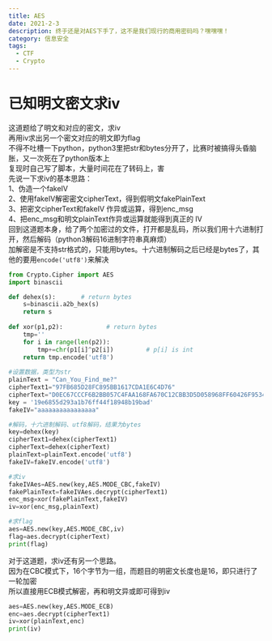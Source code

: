 ```yaml
---
title: AES
date: 2021-2-3
description: 终于还是对AES下手了，这不是我们现行的商用密码吗？嘿嘿嘿！
category: 信息安全
tags:
  - CTF
  - Crypto
---
```

# 已知明文密文求iv
这道题给了明文和对应的密文，求iv  
再用iv求出另一个密文对应的明文即为flag  
不得不吐槽一下python，python3里把str和bytes分开了，比赛时被搞得头昏脑胀，又一次死在了python版本上  
复现时自己写了脚本，大量时间花在了转码上，害  
先说一下求iv的基本思路：  
1、伪造一个fakeIV  
2、使用fakeIV解密密文cipherText，得到假明文fakePlainText  
3、把密文cipherText和fakeIV 作异或运算，得到enc_msg  
4、把enc_msg和明文plainText作异或运算就能得到真正的 IV  
回到这道题本身，给了两个加密过的文件，打开都是乱码，所以我们用十六进制打开，然后解码（python3解码16进制字符串真麻烦）  
加解密是不支持str格式的，只能用bytes。十六进制解码之后已经是bytes了，其他的要用`encode('utf8')`来解决
```python
from Crypto.Cipher import AES
import binascii

def dehex(s):       # return bytes
    s=binascii.a2b_hex(s)
    return s
	
def xor(p1,p2):            # return bytes
    tmp=''
    for i in range(len(p2)):
        tmp+=chr(p1[i]^p2[i])         # p[i] is int
    return tmp.encode('utf8')
	
#设置数据，类型为str
plainText = "Can_You_Find_me?"
cipherText1="97FB685D28FC895BB1617CDA1E6C4D76"
cipherText="D0EC67CCCF6B2BB057C4FAA168FA670C12CBB3D5D058968FF60426F95344A84B"
key = '19e6855d293a1b76ff44f18948b19bad'
fakeIV="aaaaaaaaaaaaaaaa"

#解码，十六进制解码、utf8解码，结果为bytes
key=dehex(key)
cipherText1=dehex(cipherText1)
cipherText=dehex(cipherText)
plainText=plainText.encode('utf8')
fakeIV=fakeIV.encode('utf8')

#求iv
fakeIVAes=AES.new(key,AES.MODE_CBC,fakeIV)
fakePlainText=fakeIVAes.decrypt(cipherText1)
enc_msg=xor(fakePlainText,fakeIV)
iv=xor(enc_msg,plainText)

#求flag
aes=AES.new(key,AES.MODE_CBC,iv)
flag=aes.decrypt(cipherText)
print(flag)
```
对于这道题，求iv还有另一个思路。  
因为在CBC模式下，16个字节为一组，而题目的明密文长度也是16，即只进行了一轮加密  
所以直接用ECB模式解密，再和明文异或即可得到iv
```python
aes=AES.new(key,AES.MODE_ECB)
enc=aes.decrypt(cipherText1)
iv=xor(plainText,enc)
print(iv)
```
